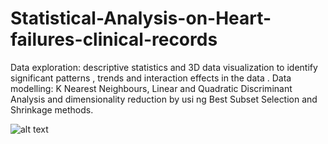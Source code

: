 # Statistical-Analysis-on-Heart-failures-clinical-records

Data exploration: descriptive statistics and 3D data visualization to identify significant patterns , trends and interaction
effects in the data . Data modelling: K Nearest Neighbours, Linear and Quadratic Discriminant Analysis and
dimensionality reduction by usi ng Best Subset Selection and Shrinkage methods.

![alt text](https://github.com/silviapoletti/Statistical-Analysis-on-Heart-failures-clinical-records/blob/[branch]/image.jpg?raw=true)

